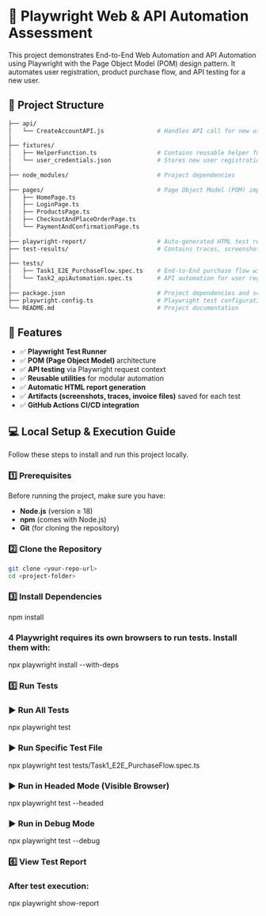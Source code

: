 # 🧩 Playwright Web & API Automation Assessment

This project demonstrates End-to-End Web Automation and API Automation using Playwright with the Page Object Model (POM) design pattern. It automates user registration, product purchase flow, and API testing for a new user.

## 📁 Project Structure

```bash
├── api/
│   └── CreateAccountAPI.js               # Handles API call for new user registration
│
├── fixtures/
│   ├── HelperFunction.ts                 # Contains reusable helper functions
│   └── user_credentials.json             # Stores new user registration details
│
├── node_modules/                         # Project dependencies
│
├── pages/                                # Page Object Model (POM) implementation
│   ├── HomePage.ts
│   ├── LoginPage.ts
│   ├── ProductsPage.ts
│   ├── CheckoutAndPlaceOrderPage.ts
│   └── PaymentAndConfirmationPage.ts
│
├── playwright-report/                    # Auto-generated HTML test report
├── test-results/                         # Contains traces, screenshots, and videos for failed tests
│
├── tests/
│   ├── Task1_E2E_PurchaseFlow.spec.ts    # End-to-End purchase flow with new user registration
│   └── Task2_apiAutomation.spec.ts       # API automation for user registration
│
├── package.json                          # Project dependencies and scripts
├── playwright.config.ts                  # Playwright test configuration
└── README.md                             # Project documentation

```

## 🚀 Features

- ✅ **Playwright Test Runner**
- ✅ **POM (Page Object Model)** architecture
- ✅ **API testing** via Playwright request context
- ✅ **Reusable utilities** for modular automation
- ✅ **Automatic HTML report generation**
- ✅ **Artifacts (screenshots, traces, invoice files)** saved for each test
- ✅ **GitHub Actions CI/CD integration**

## 💻 Local Setup & Execution Guide

Follow these steps to install and run this project locally.

### 1️⃣ Prerequisites
Before running the project, make sure you have:
- **Node.js** (version ≥ 18)
- **npm** (comes with Node.js)
- **Git** (for cloning the repository)

### 2️⃣ Clone the Repository
```bash
git clone <your-repo-url>
cd <project-folder>

```

### 3️⃣ Install Dependencies
npm install

### 4 Playwright requires its own browsers to run tests. Install them with:
npx playwright install --with-deps

### 5️⃣ Run Tests
### ▶ Run All Tests
npx playwright test

### ▶ Run Specific Test File
npx playwright test tests/Task1_E2E_PurchaseFlow.spec.ts

### ▶ Run in Headed Mode (Visible Browser)
npx playwright test --headed

### ▶ Run in Debug Mode
npx playwright test --debug

### 6️⃣ View Test Report

### After test execution:
npx playwright show-report
